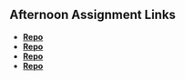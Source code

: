 ## Afternoon Assignment Links

* **[Repo](https://github.com/CamilleIvins/vue-playground-CI)**
* **[Repo](https://github.com/CamilleIvins/Gifted-Vue)**
* **[Repo](https://github.com/CamilleIvins/lateSummer23-gregsListVue)**
* **[Repo](https://github.com/YouFoundTiffany/lab-09142023-Blog_Vue)**
